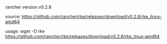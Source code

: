 rancher version v0.2.8

source: https://github.com/rancher/rke/releases/download/v0.2.8/rke_linux-amd64

usage: wget -O rke https://github.com/rancher/rke/releases/download/v0.2.8/rke_linux-amd64
